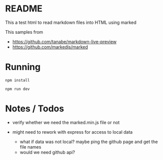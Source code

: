 # README

This a test html to read markdown files into HTML using marked

This samples from 
* https://github.com/tanabe/markdown-live-preview
* https://github.com/markedjs/marked

# Running
```
npm install
```

```
npm run dev
```


# Notes / Todos
* verify whether we need the marked.min.js file or not

* might need to rework with express for access to local data
    * what if data was not local? maybe ping the github page and get the file names
    * would we need github api?
